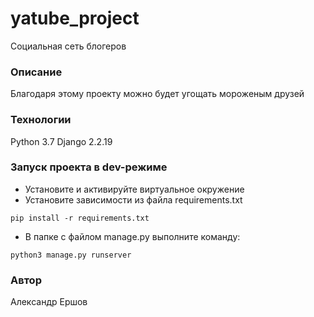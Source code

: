 # yatube_project
Социальная сеть блогеров

### Описание
Благодаря этому проекту можно будет угощать мороженым друзей
### Технологии
Python 3.7
Django 2.2.19
### Запуск проекта в dev-режиме
- Установите и активируйте виртуальное окружение
- Установите зависимости из файла requirements.txt
```
pip install -r requirements.txt
``` 
- В папке с файлом manage.py выполните команду:
```
python3 manage.py runserver
```
### Автор

Александр Ершов